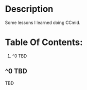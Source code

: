 # Description

Some lessons I learned doing CCmid.

# Table Of Contents:

1. ^0 TBD


## ^0 TBD

TBD



